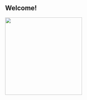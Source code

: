 ## Welcome!

<div align="center">
  <a href="https://www.kaggle.com/mateusjorge">
  <img height="250em" align="left" src="https://github-readme-stats.vercel.app/api/top-langs/?username=mavismmg&layout=compact&langs_count=7&theme=dark"/>
</div>
